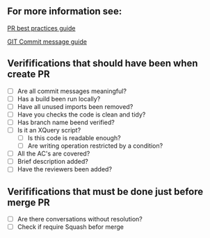 ## For more information see:
[PR best practices guide](https://confluence.fpa.rbxd.ds/display/ID/DRAFT+-+Pull+Request+Best+practices)

[GIT Commit message guide](https://confluence.fpa.rbxd.ds/display/ID/Git+Commit+message)

## Verififications that should have been when create PR
- [ ] Are all commit messages meaningful?
- [ ] Has a build been run locally?
- [ ] Have all unused imports been removed?
- [ ] Have you checks the code is clean and tidy?
- [ ] Has branch name beend verified?
- [ ] Is it an XQuery script?
    - [ ] Is this code is readable enough?
    - [ ] Are writing operation restricted by a condition?
- [ ] All the AC's are covered?
- [ ] Brief description added?
- [ ] Have the reviewers been added?

## Verififications that must be done just before merge PR
- [ ] Are there conversations without resolution?
- [ ] Check if require Squash befor merge
